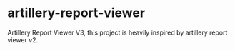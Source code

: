 # artillery-report-viewer
Artillery Report Viewer V3, this project is heavily inspired by artillery report viewer v2.
